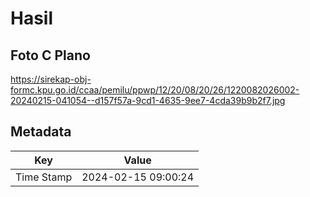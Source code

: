 # Hasil

## Foto C Plano

https://sirekap-obj-formc.kpu.go.id/ccaa/pemilu/ppwp/12/20/08/20/26/1220082026002-20240215-041054--d157f57a-9cd1-4635-9ee7-4cda39b9b2f7.jpg


## Metadata

| Key        | Value               |
| ---------- | ------------------- |
| Time Stamp | 2024-02-15 09:00:24 |



